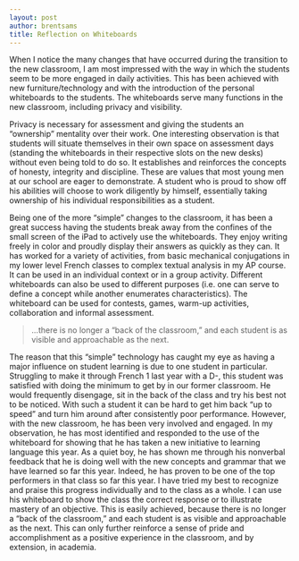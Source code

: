 ```yaml
---
layout: post
author: brentsams
title: Reflection on Whiteboards
---
```

When I notice the many changes that have occurred during the transition to the new classroom, I am most impressed with the way in which the students seem to be more engaged in daily activities. This has been achieved with new furniture/technology and with the introduction of the personal whiteboards to the students. The whiteboards serve many functions in the new classroom, including privacy and visibility.

Privacy is necessary for assessment and giving the students an “ownership” mentality over their work. One interesting observation is that students will situate themselves in their own space on assessment days (standing the whiteboards in their respective slots on the new desks) without even being told to do so. It establishes and reinforces the concepts of honesty, integrity and discipline. These are values that most young men at our school are eager to demonstrate. A student who is proud to show off his abilities will choose to work diligently by himself, essentially taking ownership of his individual responsibilities as a student.

Being one of the more “simple” changes to the classroom, it has been a great success having the students break away from the confines of the small screen of the iPad to actively use the whiteboards. They enjoy writing freely in color and proudly display their answers as quickly as they can. It has worked for a variety of activities, from basic mechanical conjugations in my lower level French classes to complex textual analysis in my AP course.  It can be used in an individual context or in a group activity. Different whiteboards can also be used to different purposes (i.e. one can serve to define a concept while another enumerates characteristics). The whiteboard can be used for contests, games, warm-up activities, collaboration and informal assessment.

<blockquote>...there is no longer a “back of the classroom,” and each student is as visible and approachable as the next.</blockquote>

The reason that this “simple” technology has caught my eye as having a major influence on student learning is due to one student in particular. Struggling to make it through French 1 last year with a D-, this student was satisfied with doing the minimum to get by in our former classroom. He would frequently disengage, sit in the back of the class and try his best not to be noticed.  With such a student it can be hard to get him back “up to speed” and turn him around after consistently poor performance. However, with the new classroom, he has been very involved and engaged. In my observation, he has most identified and responded to the use of the whiteboard for showing that he has taken a new initiative to learning language this year. As a quiet boy, he has shown me through his nonverbal feedback that he is doing well with the new concepts and grammar that we have learned so far this year. Indeed, he has proven to be one of the top performers in that class so far this year. I have tried my best to recognize and praise this progress individually and to the class as a whole. I can use his whiteboard to show the class the correct response or to illustrate mastery of an objective. This is easily achieved, because there is no longer a “back of the classroom,” and each student is as visible and approachable as the next. This can only further reinforce a sense of pride and accomplishment as a positive experience in the classroom, and by extension, in academia.
